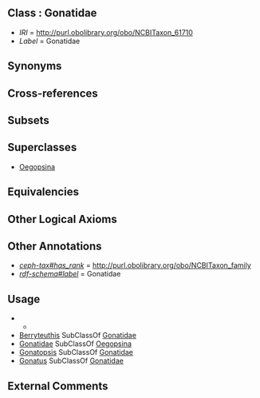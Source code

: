 
## Class : Gonatidae

 * *IRI* = http://purl.obolibrary.org/obo/NCBITaxon_61710
 * *Label* = Gonatidae

## Synonyms


## Cross-references


## Subsets


## Superclasses

 * [Oegopsina](../../NCBITaxon/42/NCBITaxon_34542.md)

## Equivalencies


## Other Logical Axioms


## Other Annotations

 * *[ceph-tax#has_rank](../../ceph-tax#has/nk/ceph-tax#has_rank.md)* = http://purl.obolibrary.org/obo/NCBITaxon_family
 * *[rdf-schema#label](../../el/rdf-schema#label.md)* = Gonatidae

## Usage

 * -
 * [Berryteuthis](../../NCBITaxon/03/NCBITaxon_294703.md) SubClassOf [Gonatidae](../../NCBITaxon/10/NCBITaxon_61710.md)
 * [Gonatidae](../../NCBITaxon/10/NCBITaxon_61710.md) SubClassOf [Oegopsina](../../NCBITaxon/42/NCBITaxon_34542.md)
 * [Gonatopsis](../../NCBITaxon/48/NCBITaxon_93048.md) SubClassOf [Gonatidae](../../NCBITaxon/10/NCBITaxon_61710.md)
 * [Gonatus](../../NCBITaxon/11/NCBITaxon_61711.md) SubClassOf [Gonatidae](../../NCBITaxon/10/NCBITaxon_61710.md)

## External Comments


